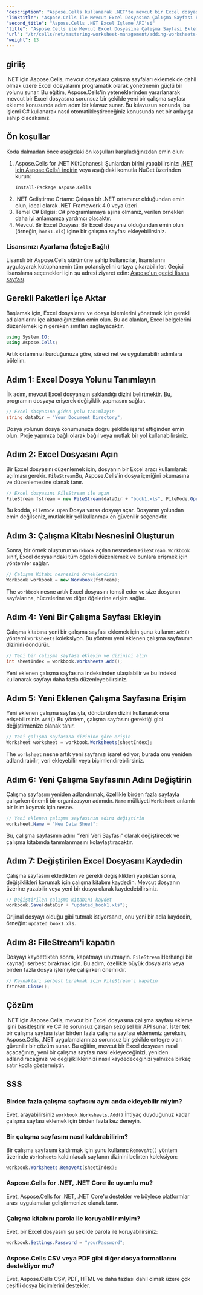 ```yaml
---
"description": "Aspose.Cells kullanarak .NET'te mevcut bir Excel dosyasına yeni bir çalışma sayfasını nasıl kolayca ekleyeceğinizi öğrenin. Bu adım adım kılavuz, ortamınızı kurmaktan değiştirilmiş Excel dosyasını kaydetmeye kadar her şeyi kapsar."
"linktitle": "Aspose.Cells ile Mevcut Excel Dosyasına Çalışma Sayfası Ekleme"
"second_title": "Aspose.Cells .NET Excel İşleme API'si"
"title": "Aspose.Cells ile Mevcut Excel Dosyasına Çalışma Sayfası Ekleme"
"url": "/tr/cells/net/mastering-worksheet-management/adding-worksheets-to-existing-excel-file/"
"weight": 13
---
```


## giriiş

.NET için Aspose.Cells, mevcut dosyalara çalışma sayfaları eklemek de dahil olmak üzere Excel dosyalarını programatik olarak yönetmenin güçlü bir yolunu sunar. Bu eğitim, Aspose.Cells'in yeteneklerinden yararlanarak mevcut bir Excel dosyasına sorunsuz bir şekilde yeni bir çalışma sayfası ekleme konusunda adım adım bir kılavuz sunar. Bu kılavuzun sonunda, bu işlemi C# kullanarak nasıl otomatikleştireceğiniz konusunda net bir anlayışa sahip olacaksınız.

## Ön koşullar

Koda dalmadan önce aşağıdaki ön koşulları karşıladığınızdan emin olun:

1. Aspose.Cells for .NET Kütüphanesi: Şunlardan birini yapabilirsiniz: [.NET için Aspose.Cells'i indirin](https://releases.aspose.com/cells/net/) veya aşağıdaki komutla NuGet üzerinden kurun:
   ```bash
   Install-Package Aspose.Cells
   ```
2. .NET Geliştirme Ortamı: Çalışan bir .NET ortamınız olduğundan emin olun, ideal olarak .NET Framework 4.0 veya üzeri.
3. Temel C# Bilgisi: C# programlamaya aşina olmanız, verilen örnekleri daha iyi anlamanıza yardımcı olacaktır.
4. Mevcut Bir Excel Dosyası: Bir Excel dosyanız olduğundan emin olun (örneğin, `book1.xls`) içine bir çalışma sayfası ekleyebilirsiniz.

### Lisansınızı Ayarlama (İsteğe Bağlı)

Lisanslı bir Aspose.Cells sürümüne sahip kullanıcılar, lisanslarını uygulayarak kütüphanenin tüm potansiyelini ortaya çıkarabilirler. Geçici lisanslama seçenekleri için şu adresi ziyaret edin: [Aspose'un geçici lisans sayfası](https://purchase.aspose.com/temporary-license/).

## Gerekli Paketleri İçe Aktar

Başlamak için, Excel dosyalarını ve dosya işlemlerini yönetmek için gerekli ad alanlarını içe aktardığınızdan emin olun. Bu ad alanları, Excel belgelerini düzenlemek için gereken sınıfları sağlayacaktır.

```csharp
using System.IO;
using Aspose.Cells;
```

Artık ortamınızı kurduğunuza göre, süreci net ve uygulanabilir adımlara bölelim.

## Adım 1: Excel Dosya Yolunu Tanımlayın

İlk adım, mevcut Excel dosyanızın saklandığı dizini belirtmektir. Bu, programın dosyaya erişerek değişiklik yapmasını sağlar.

```csharp
// Excel dosyasına giden yolu tanımlayın
string dataDir = "Your Document Directory";
```

Dosya yolunun dosya konumunuza doğru şekilde işaret ettiğinden emin olun. Proje yapınıza bağlı olarak bağıl veya mutlak bir yol kullanabilirsiniz.

## Adım 2: Excel Dosyasını Açın

Bir Excel dosyasını düzenlemek için, dosyanın bir Excel aracı kullanılarak açılması gerekir. `FileStream`Bu, Aspose.Cells'in dosya içeriğini okumasına ve düzenlemesine olanak tanır.

```csharp
// Excel dosyasını FileStream ile açın
FileStream fstream = new FileStream(dataDir + "book1.xls", FileMode.Open);
```

Bu kodda, `FileMode.Open` Dosya varsa dosyayı açar. Dosyanın yolundan emin değilseniz, mutlak bir yol kullanmak en güvenilir seçenektir.

## Adım 3: Çalışma Kitabı Nesnesini Oluşturun

Sonra, bir örnek oluşturun `Workbook` açılan nesneden `FileStream`. `Workbook` sınıf, Excel dosyasındaki tüm öğeleri düzenlemek ve bunlara erişmek için yöntemler sağlar.

```csharp
// Çalışma Kitabı nesnesini örneklendirin
Workbook workbook = new Workbook(fstream);
```

The `workbook` nesne artık Excel dosyasını temsil eder ve size dosyanın sayfalarına, hücrelerine ve diğer öğelerine erişim sağlar.

## Adım 4: Yeni Bir Çalışma Sayfası Ekleyin

Çalışma kitabına yeni bir çalışma sayfası eklemek için şunu kullanın: `Add()` yöntemi `Worksheets` koleksiyon. Bu yöntem yeni eklenen çalışma sayfasının dizinini döndürür.

```csharp
// Yeni bir çalışma sayfası ekleyin ve dizinini alın
int sheetIndex = workbook.Worksheets.Add();
```

Yeni eklenen çalışma sayfasına indeksinden ulaşılabilir ve bu indeksi kullanarak sayfayı daha fazla düzenleyebilirsiniz.

## Adım 5: Yeni Eklenen Çalışma Sayfasına Erişim

Yeni eklenen çalışma sayfasıyla, döndürülen dizini kullanarak ona erişebilirsiniz. `Add()` Bu yöntem, çalışma sayfasını gerektiği gibi değiştirmenize olanak tanır.

```csharp
// Yeni çalışma sayfasına dizinine göre erişin
Worksheet worksheet = workbook.Worksheets[sheetIndex];
```

The `worksheet` nesne artık yeni sayfanızı işaret ediyor; burada onu yeniden adlandırabilir, veri ekleyebilir veya biçimlendirebilirsiniz.

## Adım 6: Yeni Çalışma Sayfasının Adını Değiştirin

Çalışma sayfasını yeniden adlandırmak, özellikle birden fazla sayfayla çalışırken önemli bir organizasyon adımıdır. `Name` mülkiyeti `Worksheet` anlamlı bir isim koymak için nesne.

```csharp
// Yeni eklenen çalışma sayfasının adını değiştirin
worksheet.Name = "New Data Sheet";
```

Bu, çalışma sayfasının adını "Yeni Veri Sayfası" olarak değiştirecek ve çalışma kitabında tanımlanmasını kolaylaştıracaktır.

## Adım 7: Değiştirilen Excel Dosyasını Kaydedin

Çalışma sayfasını ekledikten ve gerekli değişiklikleri yaptıktan sonra, değişiklikleri korumak için çalışma kitabını kaydedin. Mevcut dosyanın üzerine yazabilir veya yeni bir dosya olarak kaydedebilirsiniz.

```csharp
// Değiştirilen çalışma kitabını kaydet
workbook.Save(dataDir + "updated_book1.xls");
```

Orijinal dosyayı olduğu gibi tutmak istiyorsanız, onu yeni bir adla kaydedin, örneğin: `updated_book1.xls`.

## Adım 8: FileStream'i kapatın

Dosyayı kaydettikten sonra, kapatmayı unutmayın. `FileStream` Herhangi bir kaynağı serbest bırakmak için. Bu adım, özellikle büyük dosyalarla veya birden fazla dosya işlemiyle çalışırken önemlidir.

```csharp
// Kaynakları serbest bırakmak için FileStream'i kapatın
fstream.Close();
```

## Çözüm

.NET için Aspose.Cells, mevcut bir Excel dosyasına çalışma sayfası ekleme işini basitleştirir ve C# ile sorunsuz çalışan sezgisel bir API sunar. İster tek bir çalışma sayfası ister birden fazla çalışma sayfası eklemeniz gereksin, Aspose.Cells, .NET uygulamalarınıza sorunsuz bir şekilde entegre olan güvenilir bir çözüm sunar. Bu eğitim, mevcut bir Excel dosyasını nasıl açacağınızı, yeni bir çalışma sayfası nasıl ekleyeceğinizi, yeniden adlandıracağınızı ve değişikliklerinizi nasıl kaydedeceğinizi yalnızca birkaç satır kodla göstermiştir.

## SSS

### Birden fazla çalışma sayfasını aynı anda ekleyebilir miyim?

Evet, arayabilirsiniz `workbook.Worksheets.Add()` İhtiyaç duyduğunuz kadar çalışma sayfası eklemek için birden fazla kez deneyin.

### Bir çalışma sayfasını nasıl kaldırabilirim?

Bir çalışma sayfasını kaldırmak için şunu kullanın: `RemoveAt()` yöntem üzerinde `Worksheets` kaldırılacak sayfanın dizinini belirten koleksiyon:
```csharp
workbook.Worksheets.RemoveAt(sheetIndex);
```

### Aspose.Cells for .NET, .NET Core ile uyumlu mu?

Evet, Aspose.Cells for .NET, .NET Core'u destekler ve böylece platformlar arası uygulamalar geliştirmenize olanak tanır.

### Çalışma kitabını parola ile koruyabilir miyim?

Evet, bir Excel dosyasını şu şekilde parola ile koruyabilirsiniz:
```csharp
workbook.Settings.Password = "yourPassword";
```

### Aspose.Cells CSV veya PDF gibi diğer dosya formatlarını destekliyor mu?
Evet, Aspose.Cells CSV, PDF, HTML ve daha fazlası dahil olmak üzere çok çeşitli dosya biçimlerini destekler.